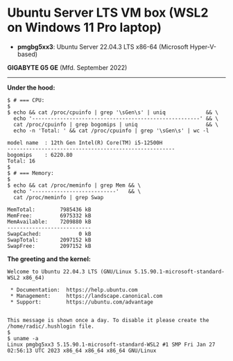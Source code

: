 # Ubuntu Server LTS VM box (WSL2 on Windows 11 Pro laptop)

* **pmgbg5xx3**: Ubuntu Server 22.04.3 LTS x86-64 (Microsoft Hyper-V-based)

**GIGABYTE G5 GE** (Mfd. September 2022)

---

**Under the hood:**

```
$ # === CPU:
$
$ echo && cat /proc/cpuinfo | grep '\sGen\s' | uniq             && \
  echo '------------------------------------------------------' && \
  cat /proc/cpuinfo | grep bogomips | uniq                      && \
  echo -n 'Total: ' && cat /proc/cpuinfo | grep '\sGen\s' | wc -l

model name	: 12th Gen Intel(R) Core(TM) i5-12500H
------------------------------------------------------
bogomips	: 6220.80
Total: 16
$
$ # === Memory:
$
$ echo && cat /proc/meminfo | grep Mem && \
  echo '---------------------------'   && \
  cat /proc/meminfo | grep Swap

MemTotal:        7985436 kB
MemFree:         6975332 kB
MemAvailable:    7209880 kB
---------------------------
SwapCached:            0 kB
SwapTotal:       2097152 kB
SwapFree:        2097152 kB
```

**The greeting and the kernel:**

```
Welcome to Ubuntu 22.04.3 LTS (GNU/Linux 5.15.90.1-microsoft-standard-WSL2 x86_64)

 * Documentation:  https://help.ubuntu.com
 * Management:     https://landscape.canonical.com
 * Support:        https://ubuntu.com/advantage


This message is shown once a day. To disable it please create the
/home/radic/.hushlogin file.
$
$ uname -a
Linux pmgbg5xx3 5.15.90.1-microsoft-standard-WSL2 #1 SMP Fri Jan 27 02:56:13 UTC 2023 x86_64 x86_64 x86_64 GNU/Linux
```
